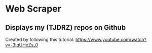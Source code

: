 # Web Scraper

## Displays my (TJDRZ) repos on Github

Created by following this tutorial: https://www.youtube.com/watch?v=-3lqUHeZs_0